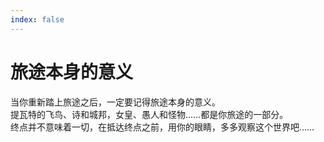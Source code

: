 ```yaml
---
index: false
---
```


# 旅途本身的意义

当你重新踏上旅途之后，一定要记得旅途本身的意义。  
提瓦特的飞鸟、诗和城邦，女皇、愚人和怪物……都是你旅途的一部分。  
终点并不意味着一切，在抵达终点之前，用你的眼睛，多多观察这个世界吧……  

